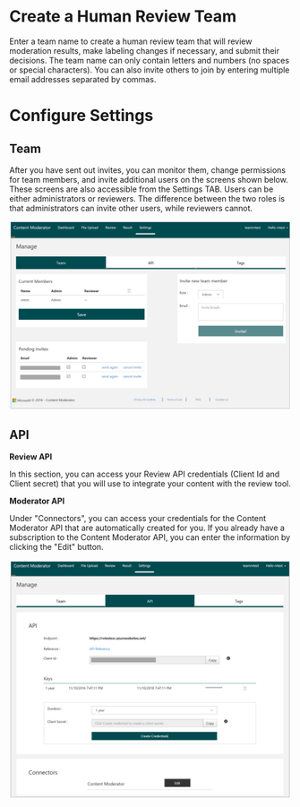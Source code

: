 
<!-- 
NavPath: Content Moderator
LinkLabel: Review Tool User Guide/Sign up
Url: content-moderator/documentation/review-tool-user-guide/sign-up
Weight: 188
-->

# Create a Human Review Team #
Enter a team name to create a human review team that will review moderation results, make labeling changes if necessary, and submit their decisions. The team name can only contain letters and numbers (no spaces or special characters). You can also invite others to join by entering multiple email addresses separated by commas.

# Configure Settings #

## Team ##

After you have sent out invites, you can monitor them, change permissions for team members, and invite additional users on the screens shown below. These screens are also accessible from the Settings TAB. Users can be either administrators or reviewers. The difference between the two roles is that administrators can invite other users, while reviewers cannot.

![Team Settings](images/2-Settings-1-Team.PNG)

## API ##

**Review API**

In this section, you can access your Review API credentials (Client Id and Client secret) that you will use to integrate your content with the review tool.

**Moderator API**

Under "Connectors", you can access your credentials for the Content Moderator API that are automatically created for you. If you already have a subscription to the Content Moderator API, you can enter the information by clicking the "Edit" button.

![API Settings](images/2-Settings-2-API.PNG)

